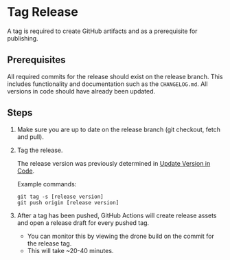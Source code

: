 # Tag Release

A tag is required to create GitHub artifacts and as a prerequisite for publishing.

## Prerequisites

All required commits for the release should exist on the release branch. This includes functionality and documentation such as the `CHANGELOG.md`. All versions in code should have already been updated.

## Steps

1. Make sure you are up to date on the release branch (git checkout, fetch and pull).

2. Tag the release.

    The release version was previously determined in [Update Version in Code](./2-update-version-in-code.md).

    Example commands:

    ```
    git tag -s [release version]
    git push origin [release version]
    ```

3. After a tag has been pushed, GitHub Actions will create release assets and open a release draft for every pushed tag.

    - You can monitor this by viewing the drone build on the commit for the release tag.
    - This will take ~20-40 minutes.
